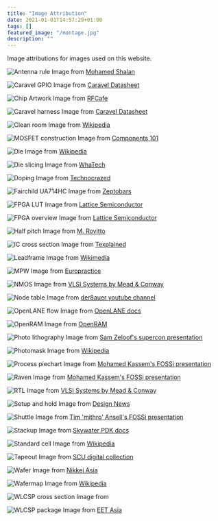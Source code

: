 ```yaml
---
title: "Image Attribution"
date: 2021-01-01T14:57:29+01:00
tags: []
featured_image: "/montage.jpg"
description: ""
---
```


Image attributions for images used on this website.

![Antenna rule](/antenna-rule.png)
Image from [Mohamed Shalan](https://www.youtube.com/watch?v=Vhyv0eq_mLU)

![Caravel GPIO](/caravel_gpio.png)
Image from [Caravel Datasheet](https://caravel-harness.readthedocs.io/en/latest/)

![Chip Artwork](/chip-artwork.jpeg)
Image from [RFCafe](https://www.rfcafe.com/miscellany/cool-pics/chip-art.htm)

![Caravel harness](/ciic_harness.png)
Image from [Caravel Datasheet](https://caravel-harness.readthedocs.io/en/latest/)

![Clean room](/clean-room.jpg)
Image from [Wikipedia](https://en.wikipedia.org/wiki/Cleanroom)

![MOSFET construction](/Construction-of-MOSFET.png)
Image from [Components 101](https://components101.com/articles/mosfet-symbol-working-operation-types-and-applications)

![Die](/die.jpg)
Image from [Wikipedia](https://en.wikipedia.org/wiki/Very_Large_Scale_Integration)

![Die slicing](/die-slicing.jpg)
Image from [WhaTech](https://www.whatech.com/markets-research/semiconductor-and-electronics/623348-wafer-dicing-saws-market-manufacturer-s-revenue-all-realized-positive-growth)

![Doping](/doping.png)
Image from [Technocrazed](https://www.technocrazed.com/2-5-electrons-and-u201cholesu2019u2019)

![Fairchild UA714HC](/Fairchild-UA714HC.jpg) 
Image from [Zeptobars](https://zeptobars.com/en/read/Fairchild-UA714HC-precision-opamp-fuses-trimming)

![FPGA LUT](/fpga-lut.png)
Image from [Lattice Semiconductor](http://www.latticesemi.com/iCE40)

![FPGA overview](/fpga-overview.png)
Image from [Lattice Semiconductor](http://www.latticesemi.com/iCE40)

![Half pitch](/half-pitch.png)
Image from [M. Rovitto](https://www.iue.tuwien.ac.at/phd/rovitto/node11.html)

![IC cross section](/ic-cross-section.jpeg)
Image from [Texplained](https://twitter.com/reivilo_t/status/1324402794783215616)

![Leadframe](/leadframe.jpg)
Image from [Wikimedia](https://commons.wikimedia.org/wiki/File:DIP_zagotovka.jpg)

![MPW](/mpw.jpg)
Image from [Europractice](https://europractice-ic.com/mpw-prototyping/general/mpw-minisic/)

![NMOS](/nmos.png)
Image from [VLSI Systems by Mead & Conway](https://www.researchgate.net/publication/234388249_Introduction_to_VLSI_systems)

![Node table](/node-table.png)
Image from [der8auer youtube channel](https://www.youtube.com/watch?v=1kQUXpZpLXI)

![OpenLANE flow](/openlane-flow.png)
Image from [OpenLANE docs](https://github.com/efabless/openlane)

![OpenRAM](/openram.jpg)
Image from [OpenRAM](https://openram.soe.ucsc.edu/)

![Photo lithography](/photolithography.png)
Image from [Sam Zeloof's supercon presentation](https://www.youtube.com/watch?v=23fTB3hG5cA)

![Photomask](/photomask.jpg)
Image from [Wikipedia](https://en.wikipedia.org/wiki/Photomask)

![Process piechart](/process-pie-chart.png)
Image from [Mohamed Kassem's FOSSi presentation](https://www.youtube.com/watch?v=HvWveK2fZt0)

![Raven](/raven.png)
Image from [Mohamed Kassem's FOSSi presentation](https://www.youtube.com/watch?v=HvWveK2fZt0)

![RTL](/rtl.png)
Image from [VLSI Systems by Mead & Conway](https://www.researchgate.net/publication/234388249_Introduction_to_VLSI_systems)

![Setup and hold](/setup_and_hold.png)
Image from [Design News](https://www.designnews.com/electronics-test/how-track-down-setup-and-hold-violations-mixed-signal-oscilloscope)

![Shuttle](/shuttle.png)
Image from [Tim 'mithro' Ansell's FOSSi presentation](https://www.youtube.com/watch?v=EczW2IWdnOM)

![Stackup](/stackup.png)
Image from [Skywater PDK docs](https://skywater-pdk.readthedocs.io/en/latest/)

![Standard cell](/standardcell-3d.png)
Image from [Wikipedia](https://en.wikipedia.org/wiki/Standard_cell)

![Tapeout](/tapeout.png)
Image from [SCU digital collection](https://content.scu.edu/digital/collection/svhocdm/id/723)

![Wafer](/wafer.jpg)
Image from [Nikkei Asia](https://asia.nikkei.com/Editor-s-Picks/Interview/Silicon-wafer-maker-cautious-despite-strong-chip-demand)

![Wafermap](/wafermap.svg)
Image from [Wikipedia](https://en.wikipedia.org/wiki/Wafer_(electronics))

![WLCSP cross section](/wlcsp-cross-section.jpg)
Image from []()

![WLCSP package](/wlcsp-package.png)
Image from [EET Asia](https://www.eetasia.com/18121903-infineon-launches-industrial-wlcsp-esmi/)

